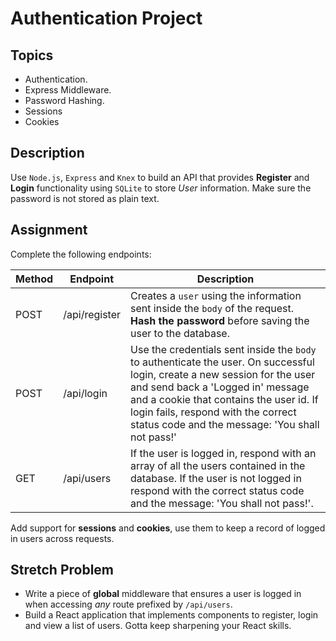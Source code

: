 # Authentication Project

## Topics

- Authentication.
- Express Middleware.
- Password Hashing.
- Sessions
- Cookies

## Description

Use `Node.js`, `Express` and `Knex` to build an API that provides **Register** and **Login** functionality using `SQLite` to store _User_ information. Make sure the password is not stored as plain text.

## Assignment

Complete the following endpoints:

| Method | Endpoint      | Description                                                                                                                                                                                                                                                                                         |
| ------ | ------------- | --------------------------------------------------------------------------------------------------------------------------------------------------------------------------------------------------------------------------------------------------------------------------------------------------- |
| POST   | /api/register | Creates a `user` using the information sent inside the `body` of the request. **Hash the password** before saving the user to the database.                                                                                                                                                         |
| POST   | /api/login    | Use the credentials sent inside the `body` to authenticate the user. On successful login, create a new session for the user and send back a 'Logged in' message and a cookie that contains the user id. If login fails, respond with the correct status code and the message: 'You shall not pass!' |
| GET    | /api/users    | If the user is logged in, respond with an array of all the users contained in the database. If the user is not logged in respond with the correct status code and the message: 'You shall not pass!'.                                                                                                |

Add support for **sessions** and **cookies**, use them to keep a record of logged in users across requests.

## Stretch Problem

- Write a piece of **global** middleware that ensures a user is logged in when accessing _any_ route prefixed by `/api/users`.
- Build a React application that implements components to register, login and view a list of users. Gotta keep sharpening your React skills.
